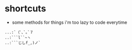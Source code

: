 # shortcuts
* some methods for things i'm too lazy to code everytime

``````／l、
...:`（ﾟ､`｡`７
..:```l``~ヽ
..:```じしf_,)ノ`